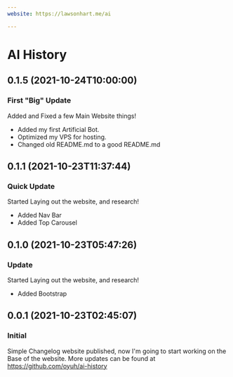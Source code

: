 ```yaml
---
website: https://lawsonhart.me/ai

---
```


# AI History

## 0.1.5 (2021-10-24T10:00:00)

### First "Big" Update

Added and Fixed a few Main Website things!
- Added my first Artificial Bot.
- Optimized my VPS for hosting.
- Changed old README.md to a good README.md

## 0.1.1 (2021-10-23T11:37:44)

### Quick Update

Started Laying out the website, and research!
- Added Nav Bar
- Added Top Carousel

## 0.1.0 (2021-10-23T05:47:26)

### Update

Started Laying out the website, and research!
- Added Bootstrap

## 0.0.1 (2021-10-23T02:45:07)

### Initial

Simple Changelog website published, now I'm going to start working on the Base of the website. More updates can be found at https://github.com/oyuh/ai-history

